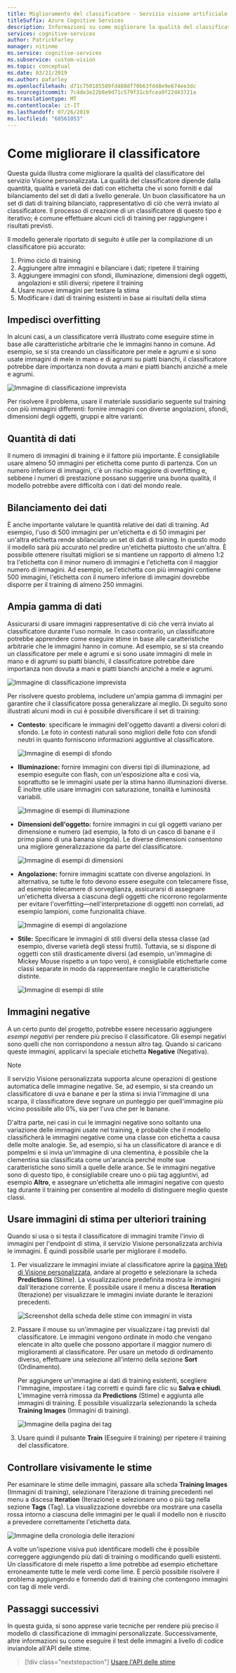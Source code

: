```yaml
---
title: Miglioramento del classificatore - Servizio visione artificiale personalizzato
titleSuffix: Azure Cognitive Services
description: Informazioni su come migliorare la qualità del classificatore.
services: cognitive-services
author: PatrickFarley
manager: nitinme
ms.service: cognitive-services
ms.subservice: custom-vision
ms.topic: conceptual
ms.date: 03/21/2019
ms.author: pafarley
ms.openlocfilehash: d71c750185589fd488df70b63fd48e9e674ee3dc
ms.sourcegitcommit: 7c4de3e22b8e9d71c579f31cbfcea9f22d43721a
ms.translationtype: MT
ms.contentlocale: it-IT
ms.lasthandoff: 07/26/2019
ms.locfileid: "68561053"
---
```

# <a name="how-to-improve-your-classifier"></a>Come migliorare il classificatore

Questa guida illustra come migliorare la qualità del classificatore del servizio Visione personalizzata. La qualità del classificatore dipende dalla quantità, qualità e varietà dei dati con etichetta che vi sono forniti e dal bilanciamento del set di dati a livello generale. Un buon classificatore ha un set di dati di training bilanciato, rappresentativo di ciò che verrà inviato al classificatore. Il processo di creazione di un classificatore di questo tipo è iterativo; è comune effettuare alcuni cicli di training per raggiungere i risultati previsti.

Il modello generale riportato di seguito è utile per la compilazione di un classificatore più accurato:

1. Primo ciclo di training
1. Aggiungere altre immagini e bilanciare i dati; ripetere il training
1. Aggiungere immagini con sfondi, illuminazione, dimensioni degli oggetti, angolazioni e stili diversi; ripetere il training
1. Usare nuove immagini per testare la stima
1. Modificare i dati di training esistenti in base ai risultati della stima

## <a name="prevent-overfitting"></a>Impedisci overfitting

In alcuni casi, a un classificatore verrà illustrato come eseguire stime in base alle caratteristiche arbitrarie che le immagini hanno in comune. Ad esempio, se si sta creando un classificatore per mele e agrumi e si sono usate immagini di mele in mano e di agrumi su piatti bianchi, il classificatore potrebbe dare importanza non dovuta a mani e piatti bianchi anziché a mele e agrumi.

![Immagine di classificazione imprevista](./media/getting-started-improving-your-classifier/unexpected.png)

Per risolvere il problema, usare il materiale sussidiario seguente sul training con più immagini differenti: fornire immagini con diverse angolazioni, sfondi, dimensioni degli oggetti, gruppi e altre varianti.

## <a name="data-quantity"></a>Quantità di dati

Il numero di immagini di training è il fattore più importante. È consigliabile usare almeno 50 immagini per etichetta come punto di partenza. Con un numero inferiore di immagini, c'è un rischio maggiore di overfitting e, sebbene i numeri di prestazione possano suggerire una buona qualità, il modello potrebbe avere difficoltà con i dati del mondo reale. 

## <a name="data-balance"></a>Bilanciamento dei dati

È anche importante valutare le quantità relative dei dati di training. Ad esempio, l'uso di 500 immagini per un'etichetta e di 50 immagini per un'altra etichetta rende sbilanciato un set di dati di training. In questo modo il modello sarà più accurato nel predire un'etichetta piuttosto che un'altra. È possibile ottenere risultati migliori se si mantiene un rapporto di almeno 1:2 tra l'etichetta con il minor numero di immagini e l'etichetta con il maggior numero di immagini. Ad esempio, se l'etichetta con più immagini contiene 500 immagini, l'etichetta con il numero inferiore di immagini dovrebbe disporre per il training di almeno 250 immagini.

## <a name="data-variety"></a>Ampia gamma di dati

Assicurarsi di usare immagini rappresentative di ciò che verrà inviato al classificatore durante l'uso normale. In caso contrario, un classificatore potrebbe apprendere come eseguire stime in base alle caratteristiche arbitrarie che le immagini hanno in comune. Ad esempio, se si sta creando un classificatore per mele e agrumi e si sono usate immagini di mele in mano e di agrumi su piatti bianchi, il classificatore potrebbe dare importanza non dovuta a mani e piatti bianchi anziché a mele e agrumi.

![Immagine di classificazione imprevista](./media/getting-started-improving-your-classifier/unexpected.png)

Per risolvere questo problema, includere un'ampia gamma di immagini per garantire che il classificatore possa generalizzare al meglio. Di seguito sono illustrati alcuni modi in cui è possibile diversificare il set di training:

* __Contesto__: specificare le immagini dell'oggetto davanti a diversi colori di sfondo. Le foto in contesti naturali sono migliori delle foto con sfondi neutri in quanto forniscono informazioni aggiuntive al classificatore.

    ![Immagine di esempi di sfondo](./media/getting-started-improving-your-classifier/background.png)

* __Illuminazione:__ fornire immagini con diversi tipi di illuminazione, ad esempio eseguite con flash, con un'esposizione alta e così via, soprattutto se le immagini usate per la stima hanno illuminazioni diverse. È inoltre utile usare immagini con saturazione, tonalità e luminosità variabili.

    ![Immagine di esempi di illuminazione](./media/getting-started-improving-your-classifier/lighting.png)

* __Dimensioni dell'oggetto:__ fornire immagini in cui gli oggetti variano per dimensione e numero (ad esempio, la foto di un casco di banane e il primo piano di una banana singola). Le diverse dimensioni consentono una migliore generalizzazione da parte del classificatore.

    ![Immagine di esempi di dimensioni](./media/getting-started-improving-your-classifier/size.png)

* __Angolazione:__ fornire immagini scattate con diverse angolazioni. In alternativa, se tutte le foto devono essere eseguite con telecamere fisse, ad esempio telecamere di sorveglianza, assicurarsi di assegnare un'etichetta diversa a ciascuna degli oggetti che ricorrono regolarmente per evitare l'overfitting&mdash;nell'interpretazione di oggetti non correlati, ad esempio lampioni, come funzionalità chiave.

    ![Immagine di esempi di angolazione](./media/getting-started-improving-your-classifier/angle.png)

* __Stile:__ Specificare le immagini di stili diversi della stessa classe (ad esempio, diverse varietà degli stessi frutti). Tuttavia, se si dispone di oggetti con stili drasticamente diversi (ad esempio, un'immagine di Mickey Mouse rispetto a un topo vero), è consigliabile etichettarle come classi separate in modo da rappresentare meglio le caratteristiche distinte.

    ![Immagine di esempi di stile](./media/getting-started-improving-your-classifier/style.png)

## <a name="negative-images"></a>Immagini negative

A un certo punto del progetto, potrebbe essere necessario aggiungere _esempi negativi_ per rendere più preciso il classificatore. Gli esempi negativi sono quelli che non corrispondono a nessun altro tag. Quando si caricano queste immagini, applicarvi la speciale etichetta **Negative** (Negativa).

> [!NOTE]
> Il servizio Visione personalizzata supporta alcune operazioni di gestione automatica delle immagine negative. Se, ad esempio, si sta creando un classificatore di uva e banane e per la stima si invia l'immagine di una scarpa, il classificatore deve segnare un punteggio per quell'immagine più vicino possibile allo 0%, sia per l'uva che per le banane.
> 
> D'altra parte, nei casi in cui le immagini negative sono soltanto una variazione delle immagini usate nel training, è probabile che il modello classificherà le immagini negative come una classe con etichetta a causa delle molte analogie. Se, ad esempio, si ha un classificatore di arance e di pompelmi e si invia un'immagine di una clementina, è possibile che la clementina sia classificata come un'arancia perché molte sue caratteristiche sono simili a quelle delle arance. Se le immagini negative sono di questo tipo, è consigliabile creare uno o più tag aggiuntivi, ad esempio **Altro**, e assegnare un'etichetta alle immagini negative con questo tag durante il training per consentire al modello di distinguere meglio queste classi.

## <a name="use-prediction-images-for-further-training"></a>Usare immagini di stima per ulteriori training

Quando si usa o si testa il classificatore di immagini tramite l'invio di immagini per l'endpoint di stima, il servizio Visione personalizzata archivia le immagini. È quindi possibile usarle per migliorare il modello.

1. Per visualizzare le immagini inviate al classificatore aprire la [pagina Web di Visione personalizzata](https://customvision.ai), andare al progetto e selezionare la scheda __Predictions__ (Stime). La visualizzazione predefinita mostra le immagini dall'iterazione corrente. È possibile usare il menu a discesa __Iteration__ (Iterazione) per visualizzare le immagini inviate durante le iterazioni precedenti.

    ![Screenshot della scheda delle stime con immagini in vista](./media/getting-started-improving-your-classifier/predictions.png)

2. Passare il mouse su un'immagine per visualizzare i tag previsti dal classificatore. Le immagini vengono ordinate in modo che vengano elencate in alto quelle che possono apportare il maggior numero di miglioramenti al classificatore. Per usare un metodo di ordinamento diverso, effettuare una selezione all'interno della sezione __Sort__ (Ordinamento). 

    Per aggiungere un'immagine ai dati di training esistenti, scegliere l'immagine, impostare i tag corretti e quindi fare clic su __Salva e chiudi__. L'immagine verrà rimossa da __Predictions__ (Stime) e aggiunta alle immagini di training. È possibile visualizzarla selezionando la scheda __Training Images__ (Immagini di training).

    ![Immagine della pagina dei tag](./media/getting-started-improving-your-classifier/tag.png)

3. Usare quindi il pulsante __Train__ (Eseguire il training) per ripetere il training del classificatore.

## <a name="visually-inspect-predictions"></a>Controllare visivamente le stime

Per esaminare le stime delle immagini, passare alla scheda __Training Images__ (Immagini di training), selezionare l'iterazione di training precedenti nel menu a discesa **Iteration** (Iterazione) e selezionare uno o più tag nella sezione **Tags** (Tag). La visualizzazione dovrebbe ora mostrare una casella rossa intorno a ciascuna delle immagini per le quali il modello non è riuscito a prevedere correttamente l'etichetta data.

![Immagine della cronologia delle iterazioni](./media/getting-started-improving-your-classifier/iteration.png)

A volte un'ispezione visiva può identificare modelli che è possibile correggere aggiungendo più dati di training o modificando quelli esistenti. Un classificatore di mele rispetto a lime potrebbe ad esempio etichettare erroneamente tutte le mele verdi come lime. È perciò possibile risolvere il problema aggiungendo e fornendo dati di training che contengono immagini con tag di mele verdi.

## <a name="next-steps"></a>Passaggi successivi

In questa guida, si sono apprese varie tecniche per rendere più preciso il modello di classificazione di immagini personalizzate. Successivamente, altre informazioni su come eseguire il test delle immagini a livello di codice inviandole all'API delle stime.

> [!div class="nextstepaction"]
> [Usare l'API delle stime](use-prediction-api.md)
